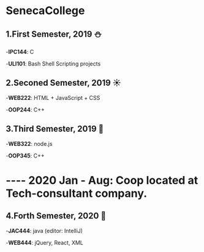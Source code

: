 # SenecaCollege
 
## 1.First Semester, 2019 :snowman:
  
  -**IPC144**: C
  
  -**ULI101**: Bash Shell Scripting projects

## 2.Seconed Semester, 2019 :sunny:
  
  -**WEB222**: HTML + JavaScript + CSS
  
  -**OOP244**: C++

## 3.Third Semester, 2019 :maple_leaf:
  
  -**WEB322**: node.js
  
  -**OOP345**: C++
  
  
# ---- 2020 Jan - Aug: Coop located at Tech-consultant company.
  
  
## 4.Forth Semester, 2020 :maple_leaf:
  
  -**JAC444**: java (editor: IntelliJ)
  
  -**WEB444**: jQuery, React, XML
  
